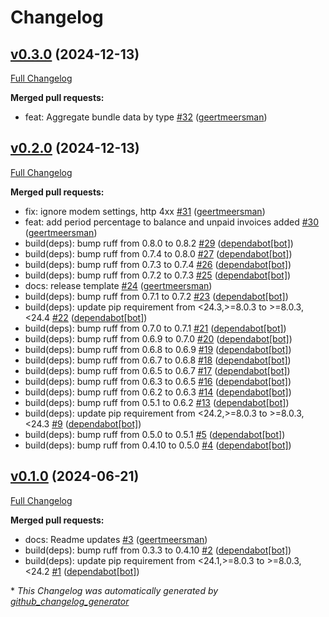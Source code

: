# Changelog

## [v0.3.0](https://github.com/geertmeersman/aiomobilevikings/tree/v0.3.0) (2024-12-13)

[Full Changelog](https://github.com/geertmeersman/aiomobilevikings/compare/v0.2.0...v0.3.0)

**Merged pull requests:**

- feat: Aggregate bundle data by type [\#32](https://github.com/geertmeersman/aiomobilevikings/pull/32) ([geertmeersman](https://github.com/geertmeersman))

## [v0.2.0](https://github.com/geertmeersman/aiomobilevikings/tree/v0.2.0) (2024-12-13)

[Full Changelog](https://github.com/geertmeersman/aiomobilevikings/compare/v0.1.0...v0.2.0)

**Merged pull requests:**

- fix: ignore modem settings, http 4xx [\#31](https://github.com/geertmeersman/aiomobilevikings/pull/31) ([geertmeersman](https://github.com/geertmeersman))
- feat: add period percentage to balance and unpaid invoices added [\#30](https://github.com/geertmeersman/aiomobilevikings/pull/30) ([geertmeersman](https://github.com/geertmeersman))
- build\(deps\): bump ruff from 0.8.0 to 0.8.2 [\#29](https://github.com/geertmeersman/aiomobilevikings/pull/29) ([dependabot[bot]](https://github.com/apps/dependabot))
- build\(deps\): bump ruff from 0.7.4 to 0.8.0 [\#27](https://github.com/geertmeersman/aiomobilevikings/pull/27) ([dependabot[bot]](https://github.com/apps/dependabot))
- build\(deps\): bump ruff from 0.7.3 to 0.7.4 [\#26](https://github.com/geertmeersman/aiomobilevikings/pull/26) ([dependabot[bot]](https://github.com/apps/dependabot))
- build\(deps\): bump ruff from 0.7.2 to 0.7.3 [\#25](https://github.com/geertmeersman/aiomobilevikings/pull/25) ([dependabot[bot]](https://github.com/apps/dependabot))
- docs: release template [\#24](https://github.com/geertmeersman/aiomobilevikings/pull/24) ([geertmeersman](https://github.com/geertmeersman))
- build\(deps\): bump ruff from 0.7.1 to 0.7.2 [\#23](https://github.com/geertmeersman/aiomobilevikings/pull/23) ([dependabot[bot]](https://github.com/apps/dependabot))
- build\(deps\): update pip requirement from \<24.3,\>=8.0.3 to \>=8.0.3,\<24.4 [\#22](https://github.com/geertmeersman/aiomobilevikings/pull/22) ([dependabot[bot]](https://github.com/apps/dependabot))
- build\(deps\): bump ruff from 0.7.0 to 0.7.1 [\#21](https://github.com/geertmeersman/aiomobilevikings/pull/21) ([dependabot[bot]](https://github.com/apps/dependabot))
- build\(deps\): bump ruff from 0.6.9 to 0.7.0 [\#20](https://github.com/geertmeersman/aiomobilevikings/pull/20) ([dependabot[bot]](https://github.com/apps/dependabot))
- build\(deps\): bump ruff from 0.6.8 to 0.6.9 [\#19](https://github.com/geertmeersman/aiomobilevikings/pull/19) ([dependabot[bot]](https://github.com/apps/dependabot))
- build\(deps\): bump ruff from 0.6.7 to 0.6.8 [\#18](https://github.com/geertmeersman/aiomobilevikings/pull/18) ([dependabot[bot]](https://github.com/apps/dependabot))
- build\(deps\): bump ruff from 0.6.5 to 0.6.7 [\#17](https://github.com/geertmeersman/aiomobilevikings/pull/17) ([dependabot[bot]](https://github.com/apps/dependabot))
- build\(deps\): bump ruff from 0.6.3 to 0.6.5 [\#16](https://github.com/geertmeersman/aiomobilevikings/pull/16) ([dependabot[bot]](https://github.com/apps/dependabot))
- build\(deps\): bump ruff from 0.6.2 to 0.6.3 [\#14](https://github.com/geertmeersman/aiomobilevikings/pull/14) ([dependabot[bot]](https://github.com/apps/dependabot))
- build\(deps\): bump ruff from 0.5.1 to 0.6.2 [\#13](https://github.com/geertmeersman/aiomobilevikings/pull/13) ([dependabot[bot]](https://github.com/apps/dependabot))
- build\(deps\): update pip requirement from \<24.2,\>=8.0.3 to \>=8.0.3,\<24.3 [\#9](https://github.com/geertmeersman/aiomobilevikings/pull/9) ([dependabot[bot]](https://github.com/apps/dependabot))
- build\(deps\): bump ruff from 0.5.0 to 0.5.1 [\#5](https://github.com/geertmeersman/aiomobilevikings/pull/5) ([dependabot[bot]](https://github.com/apps/dependabot))
- build\(deps\): bump ruff from 0.4.10 to 0.5.0 [\#4](https://github.com/geertmeersman/aiomobilevikings/pull/4) ([dependabot[bot]](https://github.com/apps/dependabot))

## [v0.1.0](https://github.com/geertmeersman/aiomobilevikings/tree/v0.1.0) (2024-06-21)

[Full Changelog](https://github.com/geertmeersman/aiomobilevikings/compare/2d53bee19c68fc9f5ce32f4dffc62f5df555bf01...v0.1.0)

**Merged pull requests:**

- docs: Readme updates [\#3](https://github.com/geertmeersman/aiomobilevikings/pull/3) ([geertmeersman](https://github.com/geertmeersman))
- build\(deps\): bump ruff from 0.3.3 to 0.4.10 [\#2](https://github.com/geertmeersman/aiomobilevikings/pull/2) ([dependabot[bot]](https://github.com/apps/dependabot))
- build\(deps\): update pip requirement from \<24.1,\>=8.0.3 to \>=8.0.3,\<24.2 [\#1](https://github.com/geertmeersman/aiomobilevikings/pull/1) ([dependabot[bot]](https://github.com/apps/dependabot))



\* *This Changelog was automatically generated by [github_changelog_generator](https://github.com/github-changelog-generator/github-changelog-generator)*
